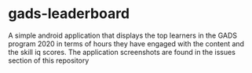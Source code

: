 # gads-leaderboard
A simple android application that displays the top learners in the GADS program 2020 in terms of hours they have engaged with the content and the skill iq scores.
The application screenshots are found in the issues section of this repository

